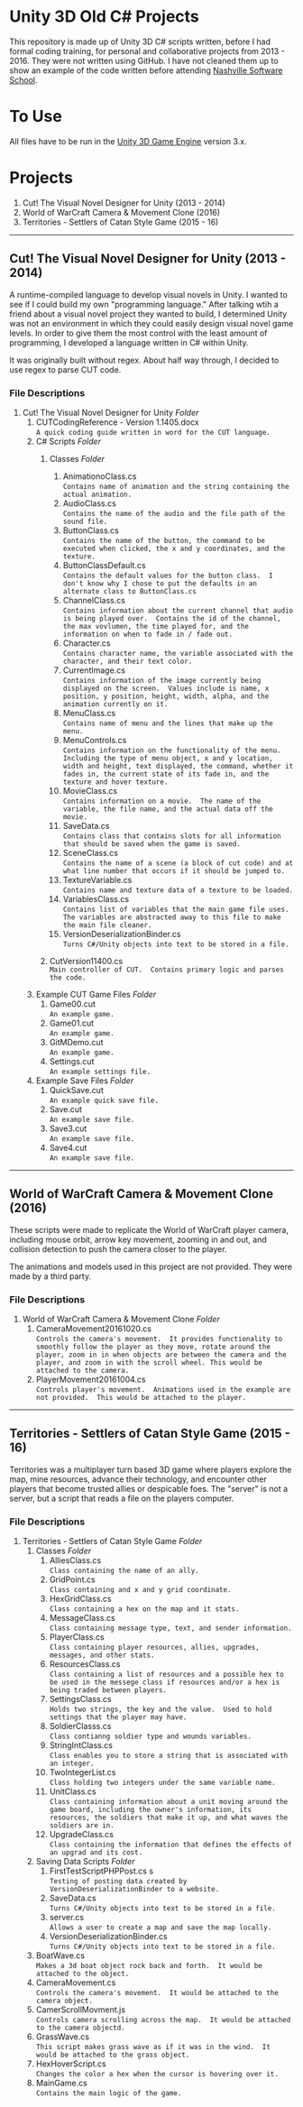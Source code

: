 # Unity 3D Old C# Projects
This repository is made up of Unity 3D C# scripts written, before I had formal coding training, for personal and collaborative projects from 2013 - 2016.  They were not written using GitHub.  I have not cleaned them up to show an example of the code written before attending [Nashville Software School](https://github.com/nashville-software-school).  

# To Use
All files have to be run in the [Unity 3D Game Engine](https://unity3d.com/) version 3.x.

# Projects
1. Cut! The Visual Novel Designer for Unity (2013 - 2014)
1. World of WarCraft Camera & Movement Clone (2016)
1. Territories - Settlers of Catan Style Game (2015 - 16)


---
## Cut! The Visual Novel Designer for Unity (2013 - 2014)
A runtime-compiled language to develop visual novels in Unity.  I wanted to see if I could build my own "programming language."  After talking wtih a friend about a visual novel project they wanted to build, I determined Unity was not an environment in which they could easily design visual novel game levels.  In order to give them the most control with the least amount of programming, I developed a language written in C# within Unity.

It was originally built without regex.  About half way through, I decided to use regex to parse CUT code.

### File Descriptions

1. Cut! The Visual Novel Designer for Unity _Folder_
    1. CUTCodingReference - Version 1.1405.docx  
        `A quick coding guide written in word for the CUT language.`
    1. C# Scripts _Folder_
        1. Classes _Folder_
            1. AnimationoClass.cs  
                `Contains name of animation and the string containing the actual animation.`
            1. AudioClass.cs  
                `Contains the name of the audio and the file path of the sound file.`
            1. ButtonClass.cs  
                `Contains the name of the button, the command to be executed when clicked, the x and y coordinates, and the texture.`
            1. ButtonClassDefault.cs  
                `Contains the default values for the button class.  I don't know why I chose to put the defaults in an alternate class to ButtonClass.cs  `
            1. ChannelClass.cs  
                `Contains information about the current channel that audio is being played over.  Contains the id of the channel, the max vovlumen, the time played for, and the information on when to fade in / fade out.`
            1. Character.cs  
                `Contains character name, the variable associated with the character, and their text color.`
            1. CurrentImage.cs  
                `Contains information of the image currently being displayed on the screen.  Values include is name, x position, y position, height, width, alpha, and the animation currently on it.`
            1. MenuClass.cs  
                `Contains name of menu and the lines that make up the menu.`  
            1. MenuControls.cs  
                `Contains information on the functionality of the menu.  Including the type of menu object, x and y location, width and height, text displayed, the command, whether it fades in, the current state of its fade in, and the texture and hover texture.`
            1. MovieClass.cs  
                `Contains information on a movie.  The name of the variable, the file name, and the actual data off the movie.`
            1. SaveData.cs  
                `Contains class that contains slots for all information that should be saved when the game is saved.`
            1. SceneClass.cs  
                `Contains the name of a scene (a block of cut code) and at what line number that occurs if it should be jumped to.`
            1. TextureVariable.cs  
                `Contains name and texture data of a texture to be loaded.`
            1. VariablesClass.cs  
                `Contains list of variables that the main game file uses.  The variables are abstracted away to this file to make the main file cleaner.`
            1. VersionDeserializationBinder.cs  
                `Turns C#/Unity objects into text to be stored in a file.` 

        1. CutVersion11400.cs  
            `Main controller of CUT.  Contains primary logic and parses the code.`
    1. Example CUT Game Files _Folder_
        1. Game00.cut  
            `An example game.`
        1. Game01.cut  
            `An example game.`
        1. GitMDemo.cut  
            `An example game.`
        1. Settings.cut  
            `An example settings file.`
    1. Example Save Files _Folder_
        1. QuickSave.cut  
            `An example quick save file.`
        1. Save.cut  
            `An example save file.`
        1. Save3.cut  
            `An example save file.`
        1. Save4.cut  
            `An example save file.`

<!-- Use to hide file structure to make this look better -->
<!-- <details>
<summary>Test</summary>
Content
</details> -->

---
## World of WarCraft Camera & Movement Clone (2016)
These scripts were made to replicate the World of WarCraft player camera, including mouse orbit, arrow key movement, zooming in and out, and collision detection to push the camera closer to the player.

The animations and models used in this project are not provided.  They were made by a third party.

### File Descriptions
1. World of WarCraft Camera & Movement Clone _Folder_
    1. CameraMovement20161020.cs    
        `Controls the camera's movement.  It provides functionality to smoothly follow the player as they move, rotate around the player, zoom in in when objects are between the camera and the player, and zoom in with the scroll wheel.
        This would be attached to the camera.`
    1. PlayerMovement20161004.cs    
        `Controls player's movement.  Animations used in the example are not provided.  This would be attached to the player.`

---
## Territories - Settlers of Catan Style Game (2015 - 16)
Territories was a multiplayer turn based 3D game where players explore the map, mine resources, advance their technology, and encounter other players that become trusted allies or despicable foes.  The "server" is not a server, but a script that reads a file on the players computer. 

### File Descriptions
1. Territories - Settlers of Catan Style Game _Folder_  
    1. Classes _Folder_ 
        1. AlliesClass.cs     
        `Class containing the name of an ally.`
        1. GridPoint.cs     
        `Class containing and x and y grid coordinate.`
        1. HexGridClass.cs    
            `Class containing a hex on the map and it stats.`
        1. MessageClass.cs     
            `Class containing message type, text, and sender information.`
        1. PlayerClass.cs    
            `Class containing player resources, allies, upgrades, messages, and other stats.`
        1. ResourcesClass.cs     
            `Class containing a list of resources and a possible hex to be used in the messege class if resources and/or a hex is being traded between players.`
        1. SettingsClass.cs    
            `Holds two strings, the key and the value.  Used to hold settings that the player may have.` 
        1. SoldierClasss.cs     
            `Class contianng soldier type and wounds variables.`
        1. StringIntClass.cs    
            `Class enables you to store a string that is associated with an integer.` 
        1. TwoIntegerList.cs     
            `Class holding two integers under the same variable name.`
        1. UnitClass.cs     
            `Class containing information about a unit moving around the game board, including the owner's information, its resources, the soldiers that make it up, and what waves the soldiers are in.`
        1. UpgradeClass.cs      
            `Class containing the information that defines the effects of an upgrad and its cost.`
    1. Saving Data Scripts _Folder_ 
        1. FirstTestScriptPHPPost.cs  s          
            `Testing of posting data created by VersionDeserializationBinder to a website.`
        1. SaveData.cs     
            `Turns C#/Unity objects into text to be stored in a file.`
        1. server.cs    
            `Allows a user to create a map and save the map locally.`     
        1. VersionDeserializationBinder.cs     
            `Turns C#/Unity objects into text to be stored in a file. `
    1. BoatWave.cs    
        `Makes a 3d boat object rock back and forth.  It would be attached to the object.` 
    1. CameraMovement.cs     
        `Controls the camera's movement.  It would be attached to the camera object.`
    1. CamerScrollMovment.js  
        `Controls camera scrolling across the map.  It would be attached to the camera objectd.`
    1. GrassWave.cs    
        `This script makes grass wave as if it was in the wind.  It would be attached to the grass object. `
    1. HexHoverScript.cs     
        `Changes the color a hex when the cursor is hovering over it.`
    1. MainGame.cs     
        `Contains the main logic of the game.`
